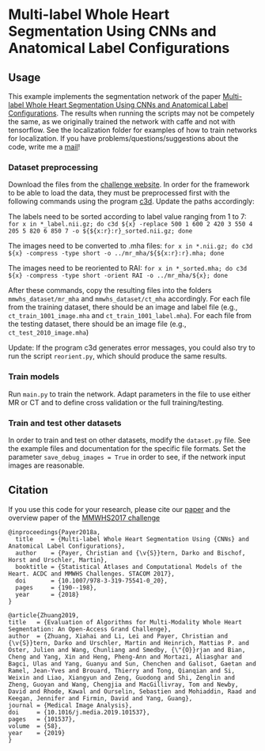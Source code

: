 # Multi-label Whole Heart Segmentation Using CNNs and Anatomical Label Configurations

## Usage
This example implements the segmentation network of the paper [Multi-label Whole Heart Segmentation Using CNNs and Anatomical Label Configurations](https://doi.org/10.1007/978-3-319-75541-0_20). The results when running the scripts may not be competely the same, as we originally trained the network with caffe and not with tensorflow. See the localization folder for examples of how to train networks for localization.
If you have problems/questions/suggestions about the code, write me a [mail](mailto:christian.payer@gmx.net)!

### Dataset preprocessing
Download the files from the [challenge website](http://www.sdspeople.fudan.edu.cn/zhuangxiahai/0/mmwhs/). In order for the framework to be able to load the data, they must be preprocessed first with the following commands using the program [c3d](https://sourceforge.net/p/c3d/git/ci/master/tree/doc/c3d.md). Update the paths accordingly:

The labels need to be sorted according to label value ranging from 1 to 7:
`for x in *_label.nii.gz; do c3d ${x} -replace 500 1 600 2 420 3 550 4 205 5 820 6 850 7 -o ${${x:r}:r}_sorted.nii.gz; done`

The images need to be converted to .mha files:
`for x in *.nii.gz; do c3d ${x} -compress -type short -o ../mr_mha/${${x:r}:r}.mha; done`

The images need to be reoriented to RAI:
`for x in *_sorted.mha; do c3d ${x} -compress -type short -orient RAI -o ../mr_mha/${x}; done`

After these commands, copy the resulting files into the folders `mmwhs_dataset/mr_mha` and `mmwhs_dataset/ct_mha` accordingly. For each file from the training dataset, there should be an image and label file (e.g., `ct_train_1001_image.mha` and `ct_train_1001_label.mha`). For each file from the testing dataset, there should be an image file (e.g., `ct_test_2010_image.mha`)

Update: If the program c3d generates error messages, you could also try to run the script `reorient.py`, which should produce the same results.

### Train models
Run `main.py` to train the network. Adapt parameters in the file to use either MR or CT and to define cross validation or the full training/testing.

### Train and test other datasets
In order to train and test on other datasets, modify the `dataset.py` file. See the example files and documentation for the specific file formats. Set the parameter `save_debug_images = True` in order to see, if the network input images are reasonable.

## Citation
If you use this code for your research, please cite our [paper](https://doi.org/10.1007/978-3-319-75541-0_20) and the overview paper of the [MMWHS2017 challenge](https://doi.org/10.1016/j.media.2019.101537)

```
@inproceedings{Payer2018a,
  title     = {Multi-label Whole Heart Segmentation Using {CNNs} and Anatomical Label Configurations},
  author    = {Payer, Christian and {\v{S}}tern, Darko and Bischof, Horst and Urschler, Martin},
  booktitle = {Statistical Atlases and Computational Models of the Heart. ACDC and MMWHS Challenges. STACOM 2017},
  doi       = {10.1007/978-3-319-75541-0_20},
  pages     = {190--198},
  year      = {2018}
}
```

```
@article{Zhuang2019,
title   = {Evaluation of Algorithms for Multi-Modality Whole Heart Segmentation: An Open-Access Grand Challenge},
author  = {Zhuang, Xiahai and Li, Lei and Payer, Christian and {\v{S}}tern, Darko and Urschler, Martin and Heinrich, Mattias P. and Oster, Julien and Wang, Chunliang and Smedby, {\"{O}}rjan and Bian, Cheng and Yang, Xin and Heng, Pheng-Ann and Mortazi, Aliasghar and Bagci, Ulas and Yang, Guanyu and Sun, Chenchen and Galisot, Gaetan and Ramel, Jean-Yves and Brouard, Thierry and Tong, Qianqian and Si, Weixin and Liao, Xiangyun and Zeng, Guodong and Shi, Zenglin and Zheng, Guoyan and Wang, Chengjia and MacGillivray, Tom and Newby, David and Rhode, Kawal and Ourselin, Sebastien and Mohiaddin, Raad and Keegan, Jennifer and Firmin, David and Yang, Guang},
journal = {Medical Image Analysis},
doi     = {10.1016/j.media.2019.101537},
pages   = {101537},
volume  = {58},
year    = {2019}
}
```
